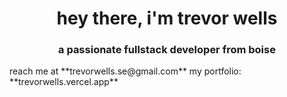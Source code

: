 <h1 align="center">hey there, i'm trevor wells</h1>
<h3 align="center">a passionate fullstack developer from boise</h3>
reach me at **trevorwells.se@gmail.com**
my portfolio: **trevorwells.vercel.app**
